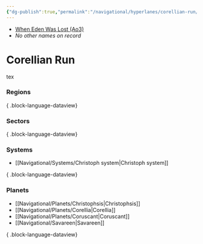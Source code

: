 ```yaml
---
{"dg-publish":true,"permalink":"/navigational/hyperlanes/corellian-run/","tags":["map","hyperlane"]}
---
```


- [When Eden Was Lost (Ao3)](https://archiveofourown.org/works/19334440/chapters/45992584)
- *No other names on record*
# Corellian Run
tex

### Regions

{ .block-language-dataview}
### Sectors

{ .block-language-dataview}
### Systems
- [[Navigational/Systems/Christoph system\|Christoph system]]

{ .block-language-dataview}
### Planets
- [[Navigational/Planets/Christophsis\|Christophsis]]
- [[Navigational/Planets/Corellia\|Corellia]]
- [[Navigational/Planets/Coruscant\|Coruscant]]
- [[Navigational/Savareen\|Savareen]]

{ .block-language-dataview}

